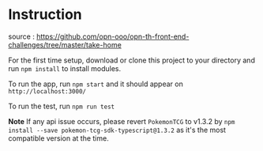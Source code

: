 # Instruction

source : https://github.com/opn-ooo/opn-th-front-end-challenges/tree/master/take-home

For the first time setup, download or clone this project to your directory and run `npm install` to install modules.

To run the app, run `npm start` and it should appear on `http://localhost:3000/`

To run the test, run `npm run test`

**Note** If any api issue occurs, please revert `PokemonTCG` to v1.3.2 by `npm install --save pokemon-tcg-sdk-typescript@1.3.2` as it's the most compatible version at the time.
